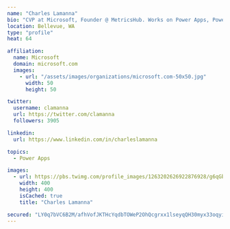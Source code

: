 ```yaml
---
name: "Charles Lamanna"
bio: "CVP at Microsoft, Founder @ MetricsHub. Works on Power Apps, Power Automate, Power Virtual Agent, Common Data Service and Dynamics 365."
location: Bellevue, WA
type: "profile"
heat: 64

affiliation:
  name: Microsoft
  domain: microsoft.com
  images:
    - url: "/assets/images/organizations/microsoft.com-50x50.jpg"
      width: 50
      height: 50

twitter:
  username: clamanna
  url: https://twitter.com/clamanna
  followers: 3905

linkedin:
  url: https://www.linkedin.com/in/charleslamanna

topics:
  - Power Apps

images:
  - url: https://pbs.twimg.com/profile_images/1263202626922876928/g6qGbHZ-_400x400.jpg
    width: 400
    height: 400
    isCached: true
    title: "Charles Lamanna"

secured: "LY0q7bVC6B2M/afhVofJKTHcYqdbTOWeP2OhQcgrxx1lseyqQH30myx33oqyim698q7u2hFfIoyfybgN9/sCpnIn5/3F52wGxIT19oUCR0oJroxC403I+4zLc7JO07+4sO3uPnLsqD3rB2B1v89FeCiryfXX1LWaNXuZe/6aeQEbWbQF5xqsjmlO4iwucRcpiRbBmZ3L/97qsAG6OXoHD0oeTvebAdKlhiqg93qvrZhPPe0iNn3YAVY4ltshtb6OLnjGfG6PEicLyIa4o9Mh5dNiVNDGiwHC2V9mzqPMIcrNWPVF/P4CMNl81JtwNUjkP2StYbNjNyo97W9P4tJxXk76Uk4AoM07Rq5ukpyuCICttW6OLcUsamIo2O8qlbkPNJeYzAfNkUVZQazK+iWPnw66hzhH7ZHE/88ezn6wYiY=;Vjf3VL2YRhF+pl8Oh+N7Ag=="
---
```


